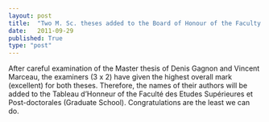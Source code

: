 ```yaml
---
layout: post
title:  "Two M. Sc. theses added to the Board of Honour of the Faculty of Graduate Studies"
date:   2011-09-29
published: True
type: "post"
---
```


After careful examination of the Master thesis of Denis Gagnon and Vincent Marceau, the examiners (3 x 2) have given the highest overall mark (excellent)
for both theses. Therefore, the names of their authors will be added to the Tableau d’Honneur of the Faculté des Etudes Supérieures et Post-doctorales
(Graduate School). Congratulations are the least we can do.


